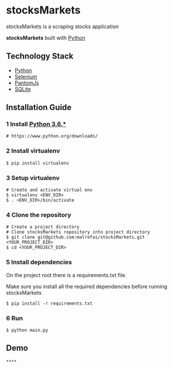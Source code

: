 # stocksMarkets

stocksMarkets is a scraping stocks application

**stocksMarkets** built with [Python][0]

## Technology Stack

- [Python][0]
- [Selenium][2] 
- [PantomJs][3]
- [SQLite][4]


## Installation Guide

### 1 Install [Python 3.6.*][1]

    # https://www.python.org/downloads/

### 2 Install virtualenv

	$ pip install virtualenv
	
### 3 Setup virtualenv

	# Create and activate virtual env
	$ virtualenv <ENV_DIR>
	$ . <ENV_DIR>/bin/activate

### 4 Clone the repository

    # Create a project directory 
	# Clone stocksMarkets repository into project directory
    $ git clone git@github.com:malrefai/stocksMarkets.git <YOUR_PROJECT_DIR>
    $ cd <YOUR_PROJECT_DIR>


### 5 Install dependencies
On the project root there is a requirements.txt file. 

Make sure you install all the required dependencies before running stocksMarkets

    $ pip install -r requirements.txt


### 6 Run

    $ python main.py


## Demo

    ****

[0]: https://www.python.org/
[1]: https://www.python.org/downloads/
[2]: http://www.seleniumhq.org/
[3]: http://phantomjs.org/
[4]: https://www.sqlite.org/
